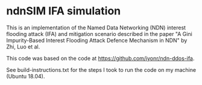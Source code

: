 # ndnSIM IFA simulation

This is an implementation of the Named Data Networking (NDN) interest flooding attack (IFA) and mitigation scenario described in the paper "A Gini Impurity-Based Interest Flooding Attack Defence Mechanism in NDN" by Zhi, Luo et al.

This code was based on the code at https://github.com/iyonr/ndn-ddos-ifa.

See build-instructions.txt for the steps I took to run the code on my machine (Ubuntu 18.04).
